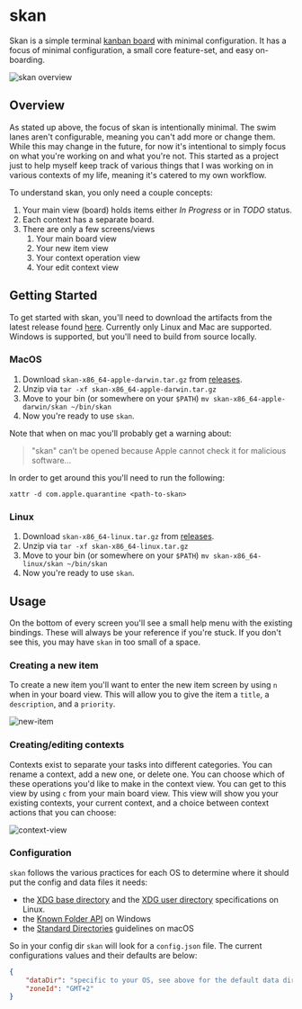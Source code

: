 # skan

Skan is a simple terminal [kanban
board](https://en.wikipedia.org/wiki/Kanban_board) with minimal configuration.
It has a focus of minimal configuration, a small core feature-set, and easy
on-boarding.

![skan overview](https://i.imgur.com/VzWRjN4.png)

## Overview

As stated up above, the focus of skan is intentionally minimal. The swim lanes
aren't configurable, meaning you can't add more or change them. While this may
change in the future, for now it's intentional to simply focus on what you're
working on and what you're not. This started as a project just to help myself
keep track of various things that I was working on in various contexts of my
life, meaning it's catered to my own workflow.

To understand skan, you only need a couple concepts:

1. Your main view (board) holds items either _In Progress_ or in _TODO_ status.
2. Each context has a separate board.
3. There are only a few screens/views
    1. Your main board view
    2. Your new item view
    3. Your context operation view
    4. Your edit context view

## Getting Started

To get started with skan, you'll need to download the artifacts from the latest
release found [here](https://github.com/ckipp01/skan/releases). Currently only
Linux and Mac are supported. Windows is supported, but you'll need to build from
source locally.

### MacOS

1. Download `skan-x86_64-apple-darwin.tar.gz` from [releases](https://github.com/ckipp01/skan/releases).
2. Unzip via `tar -xf skan-x86_64-apple-darwin.tar.gz`
3. Move to your bin (or somewhere on your `$PATH`) `mv
   skan-x86_64-apple-darwin/skan ~/bin/skan`
4. Now you're ready to use `skan`.

Note that when on mac you'll probably get a warning about:

> "skan" can’t be opened because Apple cannot check it for malicious software...

In order to get around this you'll need to run the following:

```
xattr -d com.apple.quarantine <path-to-skan>
```

### Linux

1. Download `skan-x86_64-linux.tar.gz` from [releases](https://github.com/ckipp01/skan/releases).
2. Unzip via `tar -xf skan-x86_64-linux.tar.gz`
3. Move to your bin (or somewhere on your `$PATH`) `mv
   skan-x86_64-linux/skan ~/bin/skan`
4. Now you're ready to use `skan`.

## Usage

On the bottom of every screen you'll see a small help menu with the existing
bindings. These will always be your reference if you're stuck. If you don't see
this, you may have `skan` in too small of a space.

### Creating a new item

To create a new item you'll want to enter the new item screen by using `n` when
in your board view. This will allow you to give the item a `title`, a
`description`, and a `priority`.

![new-item](https://i.imgur.com/C18J9Qi.png)

### Creating/editing contexts

Contexts exist to separate your tasks into different categories. You can rename
a context, add a new one, or delete one. You can choose which of these
operations you'd like to make in the context view. You can get to this view by
using `c` from your main board view. This view will show you your existing
contexts, your current context, and a choice between context actions that you
can choose:

![context-view](https://i.imgur.com/cwbQEsX.png)

### Configuration

`skan` follows the various practices for each OS to determine where it should
put the config and data files it needs:

- the [XDG base
  directory](https://specifications.freedesktop.org/basedir-spec/basedir-spec-latest.html)
  and the [XDG user
  directory](https://www.freedesktop.org/wiki/Software/xdg-user-dirs/)
  specifications on Linux.
- the [Known Folder
  API](https://learn.microsoft.com/en-us/windows/win32/shell/knownfolderid?redirectedfrom=MSDN)
  on Windows
- the [Standard
  Directories](https://developer.apple.com/library/archive/documentation/FileManagement/Conceptual/FileSystemProgrammingGuide/FileSystemOverview/FileSystemOverview.html#//apple_ref/doc/uid/TP40010672-CH2-SW6)
  guidelines on macOS

So in your config dir `skan` will look for a `config.json` file. The current
configurations values and their defaults are below:

```json
{
    "dataDir": "specific to your OS, see above for the default data dir",
    "zoneId": "GMT+2"
}
```
